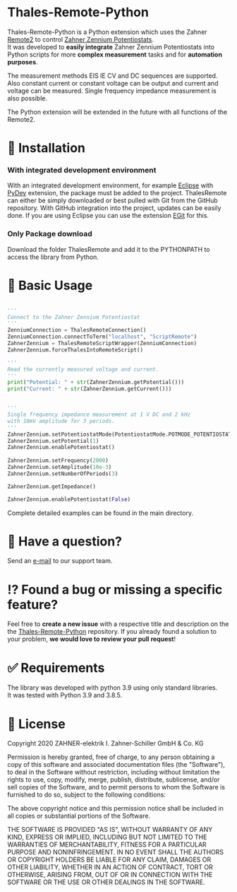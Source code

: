 # Thales-Remote-Python
Thales-Remote-Python is a Python extension which uses the Zahner [Remote2](http://zahner.de/pdf/Remote2.pdf) to control [Zahner Zennium Potentiostats](http://zahner.de/products/electrochemical-workstation.html).  
It was developed to **easily integrate** Zahner Zennium Potentiostats into Python scripts for more **complex measurement** tasks and for **automation purposes**.

The measurement methods EIS IE CV and DC sequences are supported. Also constant current or constant voltage can be output and current and voltage can be measured. Single frequency impedance measurement is also possible.

The Python extension will be extended in the future with all functions of the Remote2.

# :wrench: Installation
### With integrated development environment
With an integrated development environment, for example [Eclipse](https://www.eclipse.org/) with [PyDev](https://www.pydev.org/) extension, the package must be added to the project.
ThalesRemote can either be simply downloaded or best pulled with Git from the GitHub repository. With GitHub integration into the project, updates can be easily done.
If you are using Eclipse you can use the extension [EGit](https://www.eclipse.org/egit/) for this.

### Only Package download
Download the folder ThalesRemote and add it to the PYTHONPATH to access the library from Python.

# :hammer: Basic Usage

```python

'''
Connect to the Zahner Zennium Potentiostat
'''
ZenniumConnection = ThalesRemoteConnection()
ZenniumConnection.connectToTerm("localhost", "ScriptRemote")
ZahnerZennium = ThalesRemoteScriptWrapper(ZenniumConnection)
ZahnerZennium.forceThalesIntoRemoteScript()

'''
Read the currently measured voltage and current.
'''
print("Potential: " + str(ZahnerZennium.getPotential()))
print("Current: " + str(ZahnerZennium.getCurrent()))


'''
Single frequency impedance measurement at 1 V DC and 2 kHz
with 10mV amplitude for 3 periods.
'''
ZahnerZennium.setPotentiostatMode(PotentiostatMode.POTMODE_POTENTIOSTATIC)
ZahnerZennium.setPotential(1)
ZahnerZennium.enablePotentiostat()
    
ZahnerZennium.setFrequency(2000)
ZahnerZennium.setAmplitude(10e-3)
ZahnerZennium.setNumberOfPeriods(3)

ZahnerZennium.getImpedance()

ZahnerZennium.enablePotentiostat(False)

```
Complete detailed examples can be found in the main directory.

# :email: Have a question?
Send an <a href="mailto:support@zahner.de?subject=Thales-Remote-Python Question&body=Your Message">e-mail</a> to our support team.

# :interrobang: Found a bug or missing a specific feature?
Feel free to **create a new issue** with a respective title and description on the the [Thales-Remote-Python](https://github.com/Zahner-elektrik/Thales-Remote-Python/issues) repository. If you already found a solution to your problem, **we would love to review your pull request**!

# :white_check_mark: Requirements
The library was developed with python 3.9 using only standard libraries.  
It was tested with Python 3.9 and 3.8.5.

# :closed_book: License
Copyright 2020 ZAHNER-elektrik I. Zahner-Schiller GmbH & Co. KG

Permission is hereby granted, free of charge, to any person obtaining a copy of this software and associated documentation files (the "Software"), to deal in the Software without restriction, including without limitation the rights to use, copy, modify, merge, publish, distribute, sublicense, and/or sell copies of the Software, and to permit persons to whom the Software is furnished to do so, subject to the following conditions:

The above copyright notice and this permission notice shall be included in all copies or substantial portions of the Software.

THE SOFTWARE IS PROVIDED "AS IS", WITHOUT WARRANTY OF ANY KIND, EXPRESS OR IMPLIED, INCLUDING BUT NOT LIMITED TO THE WARRANTIES OF MERCHANTABILITY, FITNESS FOR A PARTICULAR PURPOSE AND NONINFRINGEMENT. IN NO EVENT SHALL THE AUTHORS OR COPYRIGHT HOLDERS BE LIABLE FOR ANY CLAIM, DAMAGES OR OTHER LIABILITY, WHETHER IN AN ACTION OF CONTRACT, TORT OR OTHERWISE, ARISING FROM, OUT OF OR IN CONNECTION WITH THE SOFTWARE OR THE USE OR OTHER DEALINGS IN THE SOFTWARE.